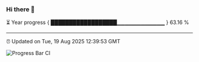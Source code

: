 ### Hi there 👋

⏳ Year progress { ██████████████████▁▁▁▁▁▁▁▁▁▁▁▁ } 63.16 %

---

⏰ Updated on Tue, 19 Aug 2025 12:39:53 GMT

![Progress Bar CI](https://github.com/liununu/liununu/workflows/Progress%20Bar%20CI/badge.svg)
